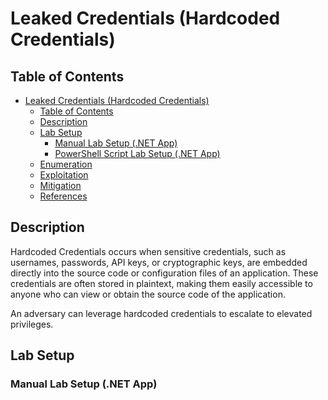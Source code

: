 # Leaked Credentials (Hardcoded Credentials)

## Table of Contents

- [Leaked Credentials (Hardcoded Credentials)](#leaked-credentials-hardcoded-credentials)
  - [Table of Contents](#table-of-contents)
  - [Description](#description)
  - [Lab Setup](#lab-setup)
    - [Manual Lab Setup (.NET App)](#manual-lab-setup-net-app)
    - [PowerShell Script Lab Setup (.NET App)](#powershell-script-lab-setup-net-app)
  - [Enumeration](#enumeration)
  - [Exploitation](#exploitation)
  - [Mitigation](#mitigation)
  - [References](#references)

## Description

Hardcoded Credentials occurs when sensitive credentials, such as usernames, passwords, API keys, or cryptographic keys, are embedded directly into the source code or configuration files of an application. These credentials are often stored in plaintext, making them easily accessible to anyone who can view or obtain the source code of the application.

An adversary can leverage hardcoded credentials to escalate to elevated privileges.

## Lab Setup

### Manual Lab Setup (.NET App)
